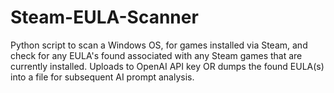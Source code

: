 # Steam-EULA-Scanner
Python script to scan a Windows OS, for games installed via Steam, and check for any EULA's found associated with any Steam games that are currently installed. Uploads to OpenAI API key OR dumps the found EULA(s) into a file for subsequent AI prompt analysis.
